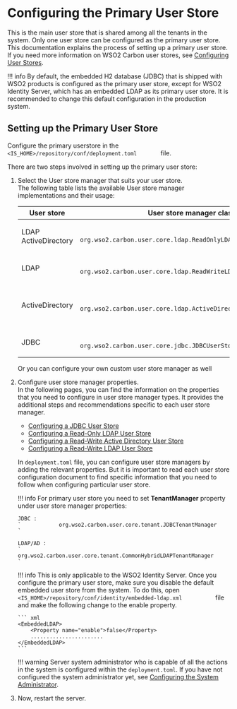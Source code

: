 # Configuring the Primary User Store

This is the main user store that is shared among all the tenants in the
system. Only one user store can be configured as the primary user store.
This documentation explains the process of setting up a primary user
store. If you need more information on WSO2 Carbon user stores, see
[Configuring User Stores](../../learn/configuring-user-stores).

!!! info 
    By default, the embedded H2 database (JDBC) that is shipped with WSO2
    products is configured as the primary user store, except for WSO2
    Identity Server, which has an embedded LDAP as its primary user store.
    It is recommended to change this default configuration in the production
    system.

## Setting up the Primary User Store

Configure the primary userstore in the
`         <IS_HOME>/repository/conf/deployment.toml        ` file.

There are two steps involved in setting up the primary user store:

1.  Select the User store manager that suits your user store.  
    The following table lists the available User store manager
    implementations and their usage:

    <table>
    <colgroup>
    <col style="width: 10%" />
    <col style="width: 40%" />
    <col style="width: 48%" />
    </colgroup>
    <thead>
    <tr class="header">
    <th>User store</th>
    <th>User store manager class</th>
    <th>Description</th>
    </tr>
    </thead>
    <tbody>
    <tr class="odd">
    <td><p>LDAP ActiveDirectory</p></td>
    <td><code>               org.wso2.carbon.user.core.ldap.ReadOnlyLDAPUserStoreManager              </code></td>
    <td>Used to do read-only operations for external LDAP or ActiveDirectory user stores.</td>
    </tr>
    <tr class="even">
    <td>LDAP</td>
    <td><code>               org.wso2.carbon.user.core.ldap.ReadWriteLDAPUserStoreManager              </code></td>
    <td>Used for external LDAP user stores to do both read and write operations.This is the default primary user store configuration in the deployment.toml file for WSO2 Identity Server.</td>
    </tr>
    <tr class="odd">
    <td>ActiveDirectory</td>
    <td><code>               org.wso2.carbon.user.core.ldap.ActiveDirectoryUserStoreManager              </code></td>
    <td>Used to configure an Active Directory Domain Service (AD DS) or Active Directory Lightweight Directory Service (AD LDS). This can be used only for read/write operations. If you need to use AD as read-only, you must use <code>               org.wso2.carbon.user.core.ldap.ReadOnlyLDAPUserStoreManager.              </code></td>
    </tr>
    <tr class="even">
    <td>JDBC</td>
    <td><code>               org.wso2.carbon.user.core.jdbc.JDBCUserStoreManager              </code></td>
    <td>Used for JDBC user stores. This is the default primary user store configuration in the deployment.toml file for all WSO2 Servers, except WSO2 Identity Server.</td>
    </tr>
    </tbody>
    </table>

    Or you can configure your own custom user store manager as well

2.  Configure user store manager properties.  
    In the following pages, you can find the information on the
    properties that you need to configure in user store manager types.
    It provides the additional steps and recommendations specific to
    each user store manager.  

    -   [Configuring a JDBC User Store](../../learn/configuring-a-jdbc-user-store)
    -   [Configuring a Read-Only LDAP User Store](../../learn/configuring-a-read-only-ldap-user-store)
    -   [Configuring a Read-Write Active Directory User Store](../../learn/configuring-a-read-write-active-directory-user-store)
    -   [Configuring a Read-Write LDAP User Store](../../learn/configuring-a-read-write-ldap-user-store)

    In `deployment.toml` file, you can configure user store managers by adding the relevant properties.
    But it is important to read each user store configuration
    document to find specific information that you need to follow when
    configuring particular user store.

    !!! info 
        For primary user store you need to set **TenantManager** property
        under user store manager properties:

        JDBC :
        `            org.wso2.carbon.user.core.tenant.JDBCTenantManager           `

        LDAP/AD :
        `            org.wso2.carbon.user.core.tenant.CommonHybridLDAPTenantManager           `

    !!! info 
        This is only applicable to the WSO2 Identity Server. Once you
        configure the primary user store, make sure you disable the default
        embedded user store from the system. To do this, open
        `            <IS_HOME>/repository/conf/identity/embedded-ldap.xml           `
        file and make the following change to the enable property.

        ``` xml
        <EmbeddedLDAP>
            <Property name="enable">false</Property>
            .......................
        </EmbeddedLDAP>
        ```

    !!! warning
        Server system administrator who is capable of all the actions in the
        system is configured within the `deployment.toml`. If you have not
        configured the system administrator yet, see [Configuring the System Administrator](../../learn/configuring-the-system-administrator).
    

3.  Now, restart the server.

